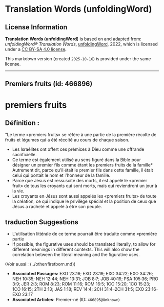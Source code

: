 # Translation Words (unfoldingWord)

## License Information

**Translation Words (unfoldingWord)** is based on and adapted from: _unfoldingWord® Translation Words_, [unfoldingWord](https://unfoldingword.org/utw), 2022, which is licensed under a [CC BY-SA 4.0 license](https://creativecommons.org/licenses/by-sa/4.0/legalcode.en).

This markdown version (created `2025-10-16`) is provided under the same license.



--------------------------------

## Premiers fruits (id: 466896)

premiers fruits
===============

Définition :
------------

"Le terme «premiers fruits» se réfère à une partie de la première récolte de fruits et légumes qui a été récolté au cours de chaque saison.

* Les Israélites ont offert ces prémices à Dieu comme une offrande sacrificielle.
* Ce terme est également utilisé au sens figuré dans la Bible pour désigner un premier fils comme étant les premiers fruits de la famille\* Autrement dit, parce qu'il était le premier fils dans cette famille, il était celui qui portait le nom et l'honneur de la famille.
* Parce que Jésus est ressuscité des morts, il est appelé le «premier fruit» de tous les croyants qui sont morts, mais qui reviendront un jour à la vie.
* Les croyants en Jésus sont aussi appelés les «premiers fruits» de toute la création, ce qui indique le privilège spécial et la position de ceux que Jésus a racheté et appelé à être son peuple.

traduction Suggestions
----------------------

* L'utilisation littérale de ce terme pourrait être traduite comme «première partie
* If possible, the figurative uses should be translated literally, to allow for different meanings in different contexts. This will also show the correlation between the literal meaning and the figurative uses.

(Voir aussi : (../other/firstborn.md))

* **Associated Passages:** EXO 23:16; EXO 23:19; EXO 34:22; EXO 34:26; NEH 10:35; NEH 12:44; NEH 13:31; JOB 8:7; JOB 40:19; PSA 105:36; PRO 3:9; JER 2:3; ROM 8:23; ROM 11:16; ROM 16:5; 1CO 15:20; 1CO 15:23; 1CO 16:15; 2TH 2:13; JAS 1:18; REV 14:4; 2CH 31:4–2CH 31:5; EXO 23:16–EXO 23:17
* **Associated Articles:** Premier-né (ID: `466895@Unknown`)

